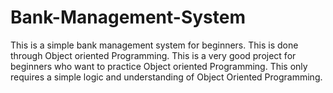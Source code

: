 # Bank-Management-System
This is a simple bank management system for beginners.
This is done through Object oriented Programming. This is a very good project for beginners who want to practice Object oriented Programming.
This only requires a simple logic and understanding of Object Oriented Programming.
